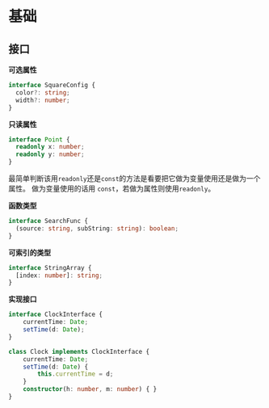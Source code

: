 # 基础

## 接口

**可选属性**

```ts
interface SquareConfig {
  color?: string;
  width?: number;
}
```

**只读属性**

```ts
interface Point {
  readonly x: number;
  readonly y: number;
}
```

最简单判断该用`readonly`还是`const`的方法是看要把它做为变量使用还是做为一个属性。 做为变量使用的话用 `const`，若做为属性则使用`readonly`。

**函数类型**

```ts
interface SearchFunc {
  (source: string, subString: string): boolean;
}
```

**可索引的类型**

```ts
interface StringArray {
  [index: number]: string;
}
```

**实现接口**

```ts
interface ClockInterface {
    currentTime: Date;
    setTime(d: Date);
}

class Clock implements ClockInterface {
    currentTime: Date;
    setTime(d: Date) {
        this.currentTime = d;
    }
    constructor(h: number, m: number) { }
}
```

